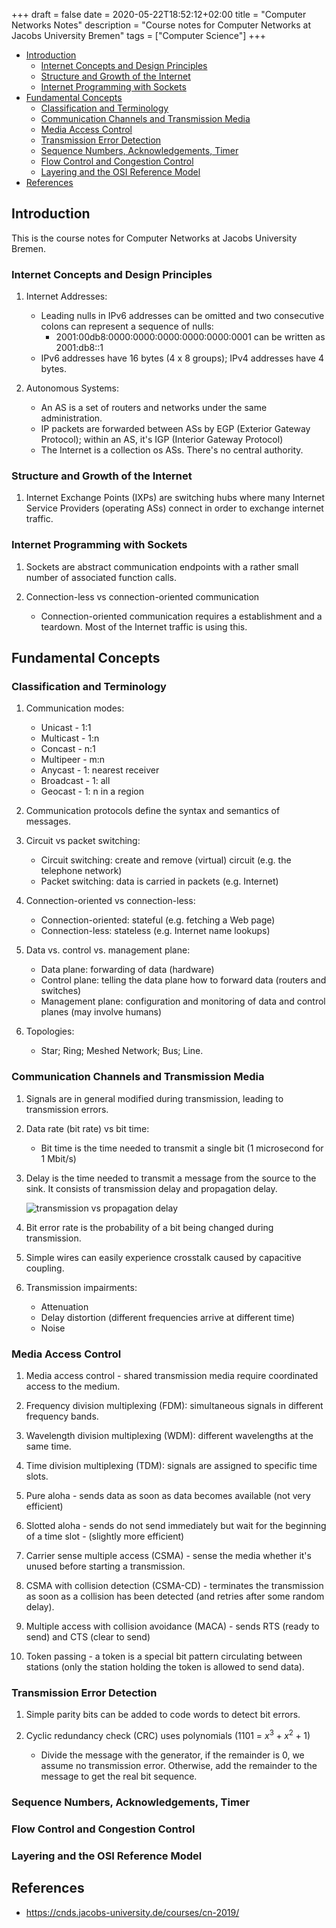 +++
draft = false
date = 2020-05-22T18:52:12+02:00
title = "Computer Networks Notes"
description = "Course notes for Computer Networks at Jacobs University Bremen"
tags = ["Computer Science"]
+++

* [Introduction](#introduction)
  * [Internet Concepts and Design Principles](#internet-concepts-and-design-principles)
  * [Structure and Growth of the Internet](#structure-and-growth-of-the-internet)
  * [Internet Programming with Sockets](#internet-programming-with-sockets)
* [Fundamental Concepts](#fundamental-concepts)
  * [Classification and Terminology](#classification-and-terminology)
  * [Communication Channels and Transmission Media](#communication-channels-and-transmission-media)
  * [Media Access Control](#media-access-control)
  * [Transmission Error Detection](#transmission-error-detection)
  * [Sequence Numbers, Acknowledgements, Timer](#sequence-numbers-acknowledgements-timer)
  * [Flow Control and Congestion Control](#flow-control-and-congestion-control)
  * [Layering and the OSI Reference Model](#layering-and-the-osi-reference-model)
* [References](#references)

## Introduction

This is the course notes for Computer Networks at Jacobs University Bremen.

### Internet Concepts and Design Principles

1. Internet Addresses:
    * Leading nulls in IPv6 addresses can be omitted and two consecutive  colons can represent a sequence of nulls:
      * 2001:00db8:0000:0000:0000:0000:0000:0001 can be written as 2001:db8::1
    * IPv6 addresses have 16 bytes (4 x 8 groups); IPv4 addresses have 4 bytes.

2. Autonomous Systems:
    * An AS is a set of routers and networks under the same administration.
    * IP packets are forwarded between ASs by EGP (Exterior Gateway Protocol); within an AS, it's IGP (Interior Gateway Protocol)
    * The Internet is a collection os ASs. There's no central authority.

### Structure and Growth of the Internet

1. Internet Exchange Points (IXPs) are switching hubs where many Internet Service Providers (operating ASs) connect in order to exchange internet traffic.

### Internet Programming with Sockets

1. Sockets are abstract communication endpoints with a rather small number of associated function calls.

2. Connection-less vs connection-oriented communication
    * Connection-oriented communication requires a establishment and a teardown. Most of the Internet traffic is using this.

## Fundamental Concepts

### Classification and Terminology

1. Communication modes:
    * Unicast - 1:1
    * Multicast - 1:n
    * Concast - n:1
    * Multipeer - m:n
    * Anycast - 1: nearest receiver
    * Broadcast - 1: all
    * Geocast - 1: n in a region

2. Communication protocols define the syntax and semantics of messages.

3. Circuit vs packet switching:
    * Circuit switching: create and remove (virtual) circuit (e.g. the telephone network)
    * Packet switching: data is carried in packets (e.g. Internet)

4. Connection-oriented vs connection-less:
    * Connection-oriented: stateful (e.g. fetching a Web page)
    * Connection-less: stateless (e.g. Internet name lookups)

5. Data vs. control vs. management plane:
    * Data plane: forwarding of data (hardware)
    * Control plane: telling the data plane how to forward data (routers and switches)
    * Management plane: configuration and monitoring of data and control planes (may involve humans)

6. Topologies:
    * Star; Ring; Meshed Network; Bus; Line.

### Communication Channels and Transmission Media

1. Signals are in general modified during transmission, leading to transmission errors.

2. Data rate (bit rate) vs bit time:
    * Bit time is the time needed to transmit a single bit (1 microsecond for 1 Mbit/s)

3. Delay is the time needed to transmit a message from the source to the sink. It consists of transmission delay and propagation delay.

    ![transmission vs propagation delay](/images/transmission_propagation_delay.png)

4. Bit error rate is the probability of a bit being changed during transmission.

5. Simple wires can easily experience crosstalk caused by capacitive coupling.

6. Transmission impairments:
    * Attenuation
    * Delay distortion (different frequencies arrive at different time)
    * Noise

### Media Access Control

1. Media access control - shared transmission media require coordinated access to the medium.

2. Frequency division multiplexing (FDM): simultaneous signals in different frequency bands.

3. Wavelength division multiplexing (WDM): different wavelengths at the same time.

4. Time division multiplexing (TDM): signals are assigned to specific time slots.

5. Pure aloha - sends data as soon as data becomes available (not very efficient)

6. Slotted aloha - sends do not send immediately but wait for the beginning of a time slot - (slightly more efficient)

7. Carrier sense multiple access (CSMA) - sense the media whether it's unused before starting a transmission.

8. CSMA with collision detection (CSMA-CD) - terminates the transmission as soon as a collision has been detected (and retries after some random delay).

9. Multiple access with collision avoidance (MACA) - sends RTS (ready to send) and CTS (clear to send)

10. Token passing - a token is a special bit pattern circulating between stations (only the station holding the token is allowed to send data).

### Transmission Error Detection

1. Simple parity bits can be added to code words to detect bit errors.

2. Cyclic redundancy check (CRC) uses polynomials (1101 = $x^3+x^2+1$)
    * Divide the message with the generator, if the remainder is 0, we assume no transmission error. Otherwise, add the remainder to the message to get the real bit sequence.

### Sequence Numbers, Acknowledgements, Timer

### Flow Control and Congestion Control

### Layering and the OSI Reference Model

## References

* <https://cnds.jacobs-university.de/courses/cn-2019/>
